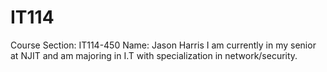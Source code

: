 # IT114
Course Section: IT114-450
Name: Jason Harris
I am currently in my senior at NJIT and am majoring in I.T with 
specialization in network/security. 
